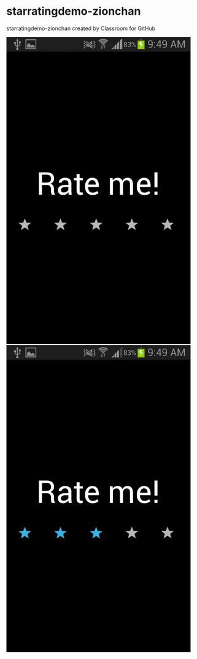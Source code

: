 # starratingdemo-zionchan
starratingdemo-zionchan created by Classroom for GitHub

![rate1](12325016_1104136212931928_1836972176_n.jpg)
![rate2](12336017_1104136219598594_1399824595_n.jpg)
